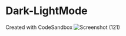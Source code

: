 # Dark-LightMode
Created with CodeSandbox
![Screenshot (121)](https://github.com/user-attachments/assets/4ca0935d-cb51-491e-a737-0fb17dbb95e2)
